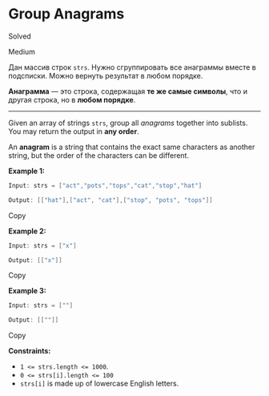 # Group Anagrams

Solved

Medium

Дан массив строк `strs`. Нужно сгруппировать все анаграммы вместе в подсписки. Можно вернуть результат в любом порядке.

**Анаграмма** — это строка, содержащая **те же самые символы**, что и другая строка, но в **любом порядке**.

---

Given an array of strings `strs`, group all _anagrams_ together into sublists. You may return the output in **any order**.

An **anagram** is a string that contains the exact same characters as another string, but the order of the characters can be different.

**Example 1:**

```java
Input: strs = ["act","pots","tops","cat","stop","hat"]

Output: [["hat"],["act", "cat"],["stop", "pots", "tops"]]

```

Copy

**Example 2:**

```java
Input: strs = ["x"]

Output: [["x"]]

```

Copy

**Example 3:**

```java
Input: strs = [""]

Output: [[""]]

```

Copy

**Constraints:**

- `1 <= strs.length <= 1000`.
- `0 <= strs[i].length <= 100`
- `strs[i]` is made up of lowercase English letters.
